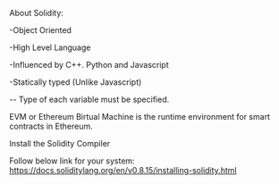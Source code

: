About Solidity:

-Object Oriented  

-High Level Language

-Influenced by C++. Python and Javascript

-Statically typed (Unlike Javascript)

-- Type of each variable must be specified.



EVM or Ethereum Birtual Machine is the runtime environment 
for smart contracts in Ethereum.

Install the Solidity Compiler

Follow below link for your system:
https://docs.soliditylang.org/en/v0.8.15/installing-solidity.html
